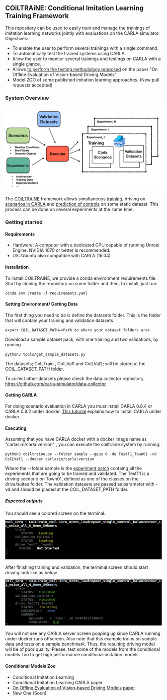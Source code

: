 COiLTRAiNE: Conditional Imitation Learning Training Framework
-------------------------------------------------------------

This repository can be used to easily train and manage the trainings of imitation
learning networks jointly with evaluations  on the CARLA simulator.
Objectives:

 * To enable the user to perform several trainings with a single command.
 * To automatically test the trained systems using CARLA.
 * Allow the user to monitor several trainings
   and testings on CARLA with a single glance.
 * Allows [to perform the testing methodology proposed](docs/on_offline_evaluation.md)
 on the paper "On Offline Evaluation of Vision-based Driving Models"
 * Model ZOO of some published imitation learning approaches. (New
 pull requests accepted)



### System Overview


![COIL Diagram](docs/img/CoIL.png?raw=true )


The [COiLTRAiNE](docs/coiltraine.md) framework allows simultaneous [training](docs/main_modules.md/#train), driving on [scenarios in CARLA](docs/main_modules.md/#drive) and [prediction of controls](docs/main_modules.md/#validation) on some static dataset. This process can be done on several experiments at the same time. 



### Getting started

#### Requirements

  * Hardware: A computer with a dedicated GPU capable of running Unreal Engine. NVIDIA 1070 or
  better is recommended.
  * OS: Ubuntu also compatible with CARLA (16.04)


#### Installation

To install COiLTRAiNE, we provide a conda environment requirements file.
Start by cloning the repository on some folder and then, to
install, just run:

    conda env create -f requirements.yaml

#### Setting Environment/ Getting Data

The first thing you need to do is define the datasets folder.
This is the folder that will contain your training and validation datasets

    export COIL_DATASET_PATH=<Path to where your dataset folders are>

Download a sample dataset pack, with one training
and two validations, by running

    python3 tools/get_sample_datasets.py

The datasets; CoILTrain , CoILVal1 and CoILVal2; will be stored at
 the COIL_DATASET_PATH folder.

To collect other datasets please check the data collector repository.
https://github.com/carla-simulator/data-collector

#### Getting CARLA

For doing scenario evaluation in CARLA you must install CARLA 0.8.4 or CARLA 0.8.2 under docker.
[This tutorial](https://carla.readthedocs.io/en/latest/carla_docker/) explains how to install  CARLA under docker.

#### Executing

 Assuming that you have CARLA docker with a docker image name as "carlasim/carla:version" , you can execute the coiltraine system by running:
     
    python3 coiltraine.py --folder sample --gpus 0 -de TestT1_Town01 -vd CoILVal1 --docker carlasim/carla:version

Where the --folder sample is the [experiment batch](https://github.com/felipecode/CoIL/blob/master/docs/configuration.md)
containg all the experiments that are going to 
be trained and validated.
The TestT1 is a driving scenario on Town01, defined as one of the classes on the
drive/suites folder. The validation datasets are passed as parameter with -vd  and should be placed 
at the COIL_DATASET_PATH folder.

##### Expected outputs
You should see a colored screen on the terminal. 

![Initial](docs/img/initial.png?raw=true)


After finishing training and validation, the terminal screen should start driving
look like as below.

![Second](docs/img/second.png?raw=true)

You will not see any CARLA server screen popping up since CARLA running under docker runs offscreen.
Also note that this example trains on sample data and tests on a sample benchmark.
Thus, the resulting driving model will be of poor quality. 
Please, test some of the models from the conditional models zoo to get high performance conditional imitation models.





#### Conditional Models Zoo

* Conditional Imitation Learning
* Conditional Imitation Learning CARLA paper
* [On Offline Evaluation of Vision-based Driving Models](docs/on_offline_evaluation.md) [paper](https://arxiv.org/abs/1809.04843)
* New One (Soon)




